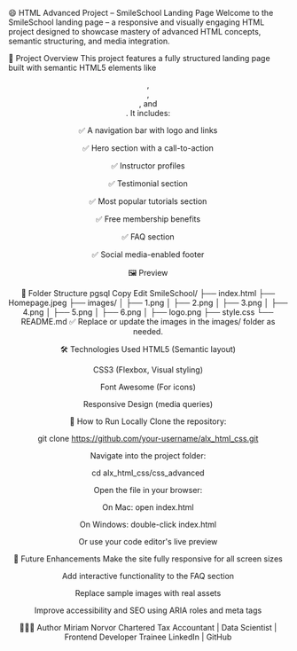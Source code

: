 😄 HTML Advanced Project – SmileSchool Landing Page
Welcome to the SmileSchool landing page – a responsive and visually engaging HTML project designed to showcase mastery of advanced HTML concepts, semantic structuring, and media integration.

📘 Project Overview
This project features a fully structured landing page built with semantic HTML5 elements like <header>, <main>, <section>, and <footer>. It includes:

✅ A navigation bar with logo and links

✅ Hero section with a call-to-action

✅ Instructor profiles

✅ Testimonial section

✅ Most popular tutorials section

✅ Free membership benefits

✅ FAQ section

✅ Social media-enabled footer

🖼️ Preview


📁 Folder Structure
pgsql
Copy
Edit
SmileSchool/
├── index.html
├── Homepage.jpeg
├── images/
│   ├── 1.png
│   ├── 2.png
│   ├── 3.png
│   ├── 4.png
│   ├── 5.png
│   ├── 6.png
│   ├── logo.png
├── style.css
└── README.md
✅ Replace or update the images in the images/ folder as needed.

🛠 Technologies Used
HTML5 (Semantic layout)

CSS3 (Flexbox, Visual styling)

Font Awesome (For icons)

Responsive Design (media queries)

🚀 How to Run Locally
Clone the repository:

git clone https://github.com/your-username/alx_html_css.git

Navigate into the project folder:

cd alx_html_css/css_advanced

Open the file in your browser:

On Mac: open index.html

On Windows: double-click index.html

Or use your code editor's live preview

📌 Future Enhancements
Make the site fully responsive for all screen sizes

Add interactive functionality to the FAQ section

Replace sample images with real assets

Improve accessibility and SEO using ARIA roles and meta tags

👩🏽‍💻 Author
Miriam Norvor
Chartered Tax Accountant | Data Scientist | Frontend Developer Trainee
LinkedIn | GitHub